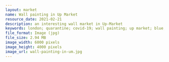 ```yaml
---
layout: market
name: Wall painting in Up Market
resource_date: 2021-02-21
description: an interesting wall market in Up-Market
keywords: london; quarantine; covid-19; wall painting; up market; blue; the north face; gucci
file_format: Image (jpg)
file_size: 2.94 MB
image_width: 6000 pixels
image_height: 4000 pixels
image_url: wall-painting-in-um.jpg
---
```

